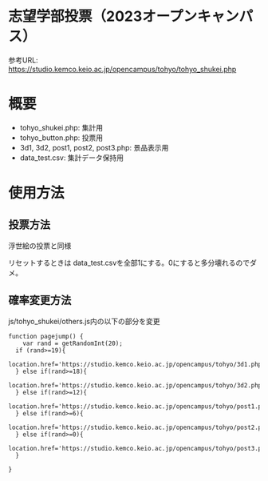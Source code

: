 # 志望学部投票（2023オープンキャンパス）
参考URL: https://studio.kemco.keio.ac.jp/opencampus/tohyo/tohyo_shukei.php

# 概要
- tohyo_shukei.php: 集計用
- tohyo_button.php: 投票用
- 3d1, 3d2, post1, post2, post3.php: 景品表示用
- data_test.csv: 集計データ保持用

# 使用方法
## 投票方法
浮世絵の投票と同様

リセットするときは data_test.csvを全部1にする。0にすると多分壊れるのでダメ。

## 確率変更方法
js/tohyo_shukei/others.js内の以下の部分を変更
```
function pagejump() {
    var rand = getRandomInt(20);
  if (rand>=19){
    location.href='https://studio.kemco.keio.ac.jp/opencampus/tohyo/3d1.php';
  } else if(rand>=18){
    location.href='https://studio.kemco.keio.ac.jp/opencampus/tohyo/3d2.php';
  } else if(rand>=12){
    location.href='https://studio.kemco.keio.ac.jp/opencampus/tohyo/post1.php';
  } else if(rand>=6){
    location.href='https://studio.kemco.keio.ac.jp/opencampus/tohyo/post2.php';
  } else if(rand>=0){
    location.href='https://studio.kemco.keio.ac.jp/opencampus/tohyo/post3.php';
  }
    
}
```
